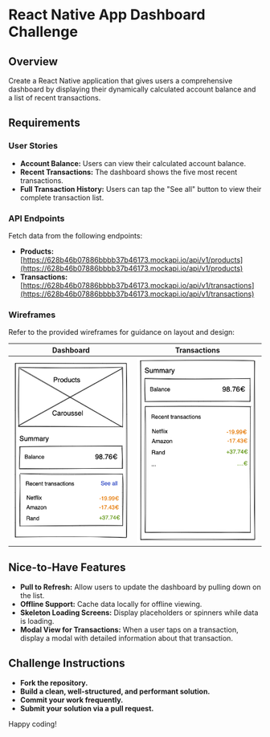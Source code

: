 # React Native App Dashboard Challenge

## Overview
Create a React Native application that gives users a comprehensive dashboard by displaying their dynamically calculated account balance and a list of recent transactions.

## Requirements

### User Stories
- **Account Balance:** Users can view their calculated account balance.
- **Recent Transactions:** The dashboard shows the five most recent transactions.
- **Full Transaction History:** Users can tap the "See all" button to view their complete transaction list.

### API Endpoints
Fetch data from the following endpoints:
- **Products:** [https://628b46b07886bbbb37b46173.mockapi.io/api/v1/products](https://628b46b07886bbbb37b46173.mockapi.io/api/v1/products)
- **Transactions:** [https://628b46b07886bbbb37b46173.mockapi.io/api/v1/transactions](https://628b46b07886bbbb37b46173.mockapi.io/api/v1/transactions)

### Wireframes
Refer to the provided wireframes for guidance on layout and design:

| Dashboard | Transactions |
| --------- | :----------: |
| ![Dashboard](dashboard.png) | ![Transactions](transactions.png) |

## Nice-to-Have Features
- **Pull to Refresh:** Allow users to update the dashboard by pulling down on the list.
- **Offline Support:** Cache data locally for offline viewing.
- **Skeleton Loading Screens:** Display placeholders or spinners while data is loading.
- **Modal View for Transactions:** When a user taps on a transaction, display a modal with detailed information about that transaction.

## Challenge Instructions
- **Fork the repository.**
- **Build a clean, well-structured, and performant solution.**
- **Commit your work frequently.**
- **Submit your solution via a pull request.**

Happy coding!
